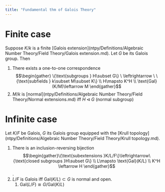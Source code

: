 ```yaml
---
title: "Fundamental thm of Galois Theory"
---
```


# Finite case
Suppose $K/k$ is a finite [Galois extension](ntpy/Definitions/Algebraic Number Theory/Field Theory/Galois extension.md). Let $G$ be its Galois group. Then 
1. There exists a one-to-one correspondence $$\begin{gather} \{\text{subgroups } H\subset G\} \ \leftrightarrow \ \{\text{subfields } k\subset M\subset K\} \\ H\mapsto K^H \\ \text{Gal}(K/M)\leftarrow M \end{gather}$$
2. $M/k$ is [normal](ntpy/Definitions/Algebraic Number Theory/Field Theory/Normal extensions.md) iff $H\triangleleft G$ (normal subgroup)

# Infinite case
Let $K/F$ be Galois, $G$ its Galois group equipped with the [Krull topology](ntpy/Definitions/Algebraic Number Theory/Field Theory/Krull topology.md).

1. There is an inclusion-reversing bijection $$\begin{gather}\{\text{subextensions }K/L/F\}\leftrightarrow\{\text{closed subgroups }H\subset G\} \\ L\mapsto \text{Gal}(K/L) \\ K^H \leftarrow H \end{gather}$$.
2. $L/F$ is Galois iff $\text{Gal}(K/L)\subset G$ is normal and open.
	1. $\text{Gal}(L/F)\cong G/\text{Gal}(K/L)$
